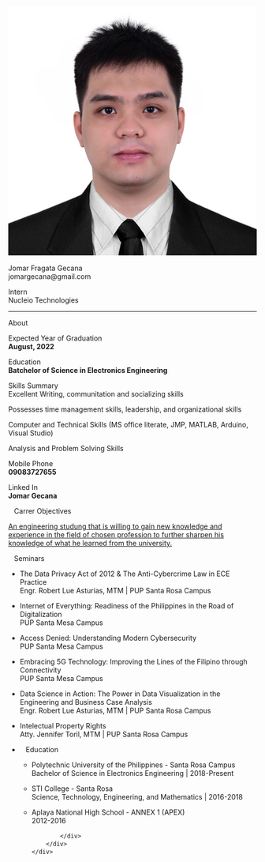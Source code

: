 <link rel="stylesheet" href="style.css"/>
    <div id="inner-nav"></div>
    <div id="container"> 
        <div id="profile">
            <div id="image">
                <img id="profile-photo" src="2021.JPG"/>
                <a href="#"><i class="fas fa-pen stroke-transparent"></i></a>
            </div>
            <p id="name">Jomar Fragata Gecana<br><span id="email">jomargecana@gmail.com</span></p>
            <p id="designation">Intern<br><span id="college">Nucleio Technologies</span></p>
            <div id="social-links"><a href="#"><i class="fab fa-facebook-f stroke-transparent"></i></a><a><i class="fab fa-twitter stroke-transparent"></i></a><a><i class="fab fa-linkedin-in stroke-transparent"></i></a><a><i class="fab fa-github stroke-transparent"></i></a></div>
            <hr width="100%">
            <div id="about">
                <p style="display:inline;">About</p>
                <a href="#"><i class="fas fa-pen stroke-transparent-blue"></i></a>
            </div>
            <p id="year-graduation">Expected Year of Graduation<br><strong>August, 2022</strong></p>
            <p id="education">Education<br><strong>Batchelor of Science in Electronics Engineering</strong></p>
            <p id="more-about">Skills Summary<br><span>Excellent Writing, communitation and socializing skills</span></p>
          <span>Possesses time management skills, leadership, and organizational skills</span></p>
      <span>Computer and Technical Skills (MS office literate, JMP, MATLAB, Arduino, Visual Studio)</span></p>
            <span>Analysis and Problem Solving Skills</span></p>
               <p id="telephone">Mobile Phone<br><strong>09083727655</strong></p>
            <p id="fax">Linked In<br><strong>Jomar Gecana</strong></p>
        </div>
        <div id="info-cards">
            <div class="card">
                <p><i class="fas fa-briefcase stroke-transparent"></i>&nbsp;&nbsp;&nbsp;Carrer Objectives</p>
                <a href="#">An engineering studung that is willing to gain new knowledge and experience in the field of chosen profession to further sharpen his knowledge of what he learned from the university.</a>
            </div>
            <div class="card">
                <p><i class="fas fa-briefcase stroke-transparent"></i>&nbsp;&nbsp;&nbsp;Seminars</p>
                <ul>
                    <li><p class="tags">The Data Privacy Act of 2012 & The Anti-Cybercrime Law in ECE Practice<br><span>Engr. Robert Lue Asturias, MTM | <span>PUP Santa Rosa Campus</span></span></p>
                        <a class="edit" href="#"><i class="fas fa-pen stroke-transparent-blue"></i></a></li>
                    <li><p class="tags">Internet of Everything: Readiness of the Philippines in the Road of Digitalization<br><span><span>PUP Santa Mesa Campus</span></span></p>
                        <a class="edit" href="#"><i class="fas fa-pen stroke-transparent-blue"></i></a></li>
                    <li><p class="tags">Access Denied: Understanding Modern Cybersecurity<br><span><span>PUP Santa Mesa Campus</span></span></p>
                        <a class="edit" href="#"><i class="fas fa-pen stroke-transparent-blue"></i></a></li>
                    <li><p class="tags">Embracing 5G Technology: Improving the Lines of the Filipino through Connectivity<br><span><span>PUP Santa Mesa Campus</span></span></p>
                        <a class="edit" href="#"><i class="fas fa-pen stroke-transparent-blue"></i></a></li>
                    <li><p class="tags">Data Science in Action: The Power in Data Visualization in the Engineering and Business Case Analysis<br><span>Engr. Robert Lue Asturias, MTM  | <span>PUP Santa Rosa Campus</span></span></p>
                        <a class="edit" href="#"><i class="fas fa-pen stroke-transparent-blue"></i></a></li>
                    <li><p class="tags">Intelectual Property Rights<br><span>Atty. Jennifer Toril, MTM  | <span>PUP Santa Rosa Campus</span></span></p>
                        <a class="edit" href="#"><i class="fas fa-pen stroke-transparent-blue"></i></a></li>
                    <li><p fa-graduation-cap stroke-transparent"></i>&nbsp;&nbsp;&nbsp;Education</p>
                <ul>
                    <li><p class="tags">Polytechnic University of the Philippines - Santa Rosa Campus<br><span>Bachelor of Science in Electronics Engineering | <span>2018-Present</span></span></p>
                        <a class="edit" href="#"><i class="fas fa-pen stroke-transparent-blue"></i></a></li>
                    <li><p class="tags">STI College - Santa Rosa<br><span>Science, Technology, Engineering, and Mathematics | <span>2016-2018</span></span></p>
                        <a class="edit" href="#"><i class="fas fa-pen stroke-transparent-blue"></i></a></li>
                    <li><p class="tags">Aplaya National High School - ANNEX 1 (APEX)<br><span> <span>2012-2016</span></span></p>
                        <a 
                </ul>
                
            </div>
        </div>
    </div>
